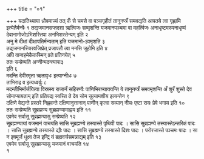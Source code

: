 +++
title = "०१"

+++
यदातिथ्याया ध्रौवमाज्यं तत् कँ से चमसे वा पञ्चगृहीतं तानूनप्त्रँ
समवद्यति आपतये त्वा गृह्णामि इत्येतैर्मन्त्रैः १
तद्यजमानसप्तदशा ऋत्विजः सम्मृशन्ति यजमानपञ्चमा वा
महर्त्विजः अनाधृष्टमस्यनाधृष्यं देवानामोजोऽभिशस्तिपा
अनभिशस्तेन्यम् इति २  
अनु मे दीक्षां दीक्षापतिर्मन्यताम् इति
यजमानो-ऽवमृशति ३  
तद्यजमानस्त्रिरवजिघ्रेत् प्रजापतौ त्वा मनसि
जुहोमि इति ४  
अपि वान्वहमेकैकस्मिन् व्रते प्रतिनयेत् ५  
ततः
सम्प्रेष्यति अग्नीन्मदन्त्यापा३  
इति ६  
मदन्ति
देवीरमृता ऋतावृधः इत्याग्नीध्रः ७  
ताभिराद्र व इत्यध्वर्युः
८  
मदन्तीभिर्मार्जयित्वा विस्रस्य राजानँ सहिरण्यैः पाणिभिराप्याययन्ति ये
तानूनप्त्रँ समवमृशन्ति अँ शुरँ शुस्ते देव सोमाप्यायताम् इति प्रतिपद्य
स्वस्ति ते देव सोम सुत्यामशीय इत्यन्तेन ९  
दक्षिणे वेद्यन्ते प्रस्तरे
निह्नवन्ते दक्षिणानुत्तानान् पाणीन् कृत्वा सव्यान् नीचः एष्टा रायः
प्रेषे भगाय इति १०  
ततः सम्प्रेष्यति सुब्रह्मण्य सुब्रह्मण्यामाह्वय
इति ११  
एवमेव सर्वासु सुब्रह्मण्यासु सम्प्रेष्यति १२  
सुब्रह्मण्यायां
यजमानं वाचयति सासि सुब्रह्मण्ये तस्यास्ते पृथिवी पादः । सासि
सुब्रह्मण्ये तस्यास्तेऽन्तरिक्षं पादः । सासि
सुब्रह्मण्ये तस्यास्ते द्यौः पादः । सासि सुब्रह्मण्ये तस्यास्ते
दिशः पादः । परोरजास्ते पञ्चमः पादः । सा न इषमूर्जं धुक्ष्व तेज इन्द्रि
यं ब्रह्मवर्चसमन्नाद्यम् इति १३  
एवमेव सर्वासु सुब्रह्मण्यासु यजमानं
वाचयति १४  
१
